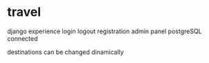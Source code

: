 # travel
 django experience
login
logout
registration
admin panel
postgreSQL connected

destinations can be changed dinamically

